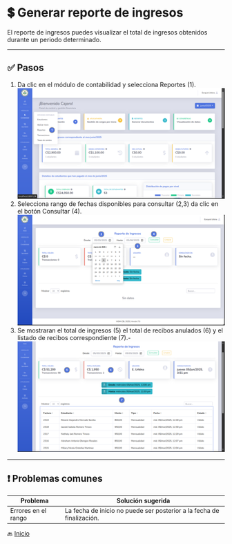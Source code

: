 # 💲 Generar reporte de ingresos

El reporte de ingresos puedes visualizar el total de ingresos obtenidos durante un periodo determinado.

---

## ✅ Pasos

1. Da clic en el módulo de contabilidad y selecciona Reportes (1).
   ![Ir al listado de estudiantes](../../assets/Reportes%20Ingreso/Reporte1.png)
2. Selecciona rango de fechas disponibles para consultar (2,3) da clic en el botón Consultar (4).
   ![Ir al listado de estudiantes](../../assets/Reportes%20Ingreso/Reporte2.png)
3. Se mostraran el total de ingresos (5) el total de recibos anulados (6) y el listado de recibos correspondiente (7).-
   ![Ir al listado de estudiantes](../../assets/Reportes%20Ingreso/Reporte3.png)

---

## ❗ Problemas comunes

| Problema            | Solución sugerida                                                     |
|---------------------|-----------------------------------------------------------------------|
| Errores en el rango | La fecha de inicio no puede ser posterior a la fecha de finalización. |

🔙 [Inicio](../../Index.md)


